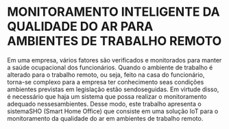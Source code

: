 # MONITORAMENTO INTELIGENTE DA QUALIDADE DO AR PARA AMBIENTES DE TRABALHO REMOTO
Em uma empresa, vários fatores são verificados e monitorados para manter a saúde ocupacional dos funcionários.  Quando o ambiente de trabalho é alterado para o trabalho remoto, ou seja, feito na casa do funcionário, torna-se complexo para a empresa ter conhecimento seas condições ambientes previstas em legislação estão sendoseguidas.  Em virtude disso, é necessário que haja um sistema que possa realizar o monitoramento adequado nessesambientes.  Desse modo, este trabalho apresenta o sistemaSHO (Smart Home Office) que consiste em uma solução IoT para o monitoramento da qualidade do ar em ambientes de trabalho remoto.


